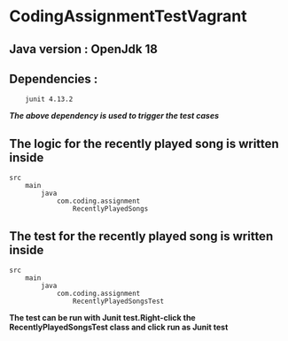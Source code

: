 # CodingAssignmentTestVagrant
## Java version : OpenJdk 18
## Dependencies :
        junit 4.13.2
***The above dependency is used to trigger the test cases***
## The logic for the recently played song is written inside
    src
        main
            java
                com.coding.assignment
                    RecentlyPlayedSongs
## The test for the recently played song is written inside
    src
        main
            java
                com.coding.assignment
                    RecentlyPlayedSongsTest
**The test can be run with Junit test.Right-click the RecentlyPlayedSongsTest class and click run as Junit test**
    

